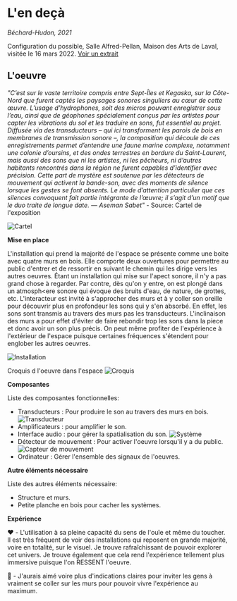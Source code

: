 # L'en deçà
*Béchard-Hudon, 2021*

Configuration du possible, Salle Alfred-Pellan, Maison des Arts de Laval, visitée le 16 mars 2022.
[Voir un extrait](https://github.com/RaphBarniques/portfolio_dumont_raphael_01/blob/659afcb115b5a737d9bd94d2406a1fa2158f6592/CdS_L'en%20de%C3%A7%C3%A0/medias/extrait.MOV)

## L'oeuvre

*"C’est sur le vaste territoire compris entre Sept-Îles et Kegaska, sur la Côte-Nord que furent captés les paysages sonores singuliers au cœur de cette œuvre. L’usage d’hydrophones, soit des micros pouvant enregistrer sous l’eau, ainsi que de géophones spécialement conçus par les artistes pour capter les vibrations du sol et les traduire en sons, fut essentiel au projet. Diffusée via des transducteurs – qui ici transforment les parois de bois en membranes de transmission sonore –, la composition qui découle de ces enregistrements permet d’entendre une faune marine complexe, notamment une colonie d’oursins, et des ondes terrestres en bordure du Saint-Laurent, mais aussi des sons que ni les artistes, ni les pêcheurs, ni d’autres habitants rencontrés dans la région ne furent capables d’identifier avec précision. Cette part de mystère est soutenue par les détecteurs de mouvement qui activent la bande-son, avec des moments de silence lorsque les gestes se font absents. Le mode d’attention particulier que ces silences convoquent fait partie intégrante de l’œuvre; il s’agit d’un motif que le duo traite de longue date. — Aseman Sabet"* - Source: Cartel de l'exposition

![Cartel](https://github.com/RaphBarniques/portfolio_dumont_raphael_01/blob/8955a12b48e68639523ac7f65e669d8c3901aaf2/CdS_L'en%20de%C3%A7%C3%A0/medias/cartel.png)

**Mise en place**

L'installation qui prend la majorité de l'espace se présente comme une boite avec quatre murs en bois. Elle comporte deux ouvertures pour permettre au public d'entrer et de ressortir en suivant le chemin qui les dirige vers les autres oeuvres. Étant un installation qui mise sur l'apect sonore, il n'y a pas grand chose à regarder. Par contre, dès qu'on y entre, on est plongé dans un atmosph<ere sonore qui évoque des bruits d'eau, de nature, de grottes, etc. L'interacteur est invité à s'approcher des murs et à y coller son oreille pour découvrir plus en profondeur les sons qui y s'en absorbé. En effet, les sons sont transmis au travers des murs pas les transducteurs. L'inclinaison des murs a pour effet d'éviter de faire rebondir trop les sons dans la piece et donc avoir un son plus précis. On peut même profiter de l'expérience à l'extérieur de l'espace puisque certaines fréquences s'étendent pour englober les autres oeuvres.

![Installation](https://github.com/RaphBarniques/portfolio_dumont_raphael_01/blob/0a03254d52d42f2a9cf853699cce12792148d2ea/CdS_L'en%20de%C3%A7%C3%A0/medias/installation.jpeg)

Croquis d l'oeuvre dans l'espace
![Croquis](https://github.com/RaphBarniques/portfolio_dumont_raphael_01/blob/a8139a139280aaa6f9dc5ee92931b9f95265c09a/CdS_L'en%20de%C3%A7%C3%A0/medias/croquis.PNG)


**Composantes**

Liste des composantes fonctionnelles:

- Transducteurs : Pour produire le son au travers des murs en bois.
![Transducteur](https://github.com/RaphBarniques/portfolio_dumont_raphael_01/blob/53be782a124e1cfa16b0f54ae568a138aa2ef52d/CdS_L'en%20de%C3%A7%C3%A0/medias/transducteurs.jpeg)
- Amplificateurs : pour amplifier le son.
- Interface audio : pour gérer la spatialisation du son.
![Système](https://github.com/RaphBarniques/portfolio_dumont_raphael_01/blob/a8c4a4069f0014812ae439557426e1f776fddf13/CdS_L'en%20de%C3%A7%C3%A0/medias/systeme_01.jpeg)
- Détecteur de mouvement : Pour activer l'oeuvre lorsqu'il y a du public.
![Capteur de mouvement](https://github.com/RaphBarniques/portfolio_dumont_raphael_01/blob/706a51568a386cdad54697e6c3c3ffa03df18eda/CdS_L'en%20de%C3%A7%C3%A0/medias/capteur_mouvement.jpeg)
- Ordinateur : Gérer l'ensemble des signaux de l'oeuvres.

**Autre éléments nécessaire**

Liste des autres éléments nécessaire: 

- Structure et murs.
- Petite planche en bois pour cacher les systèmes.

**Expérience**

❤️ - L'utilisation à sa pleine capacité du sens de l'ouïe et même du toucher. Il est très fréquent de voir des installations qui reposent en grande majorité, voire en totalité, sur le visuel. Je trouve rafraîchissant de pouvoir explorer cet univers. Je trouve également que cela rend l'expérience tellement plus immersive puisque l'on RESSENT l'oeuvre.
  
🤔 - J'aurais aimé voire plus d'indications claires pour inviter les gens à vraiment se coller sur les murs pour pouvoir vivre l'expérience au maximum.
